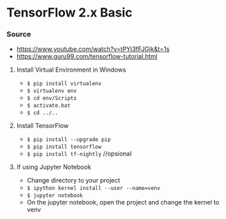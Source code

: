 # TensorFlow 2.x Basic

### Source
- https://www.youtube.com/watch?v=tPYj3fFJGjk&t=1s
- https://www.guru99.com/tensorflow-tutorial.html

1. Install Virtual Environment in Windows
    - `$ pip install virtualenv`
    - `$ virtualenv env`
    - `$ cd env/Scripts`
    - `$ activate.bat`
    - `$ cd ../..`

2. Install TensorFlow
    - `$ pip install --upgrade pip`
    - `$ pip install tensorflow`
    - `$ pip install tf-nightly` //opsional

3. If using Jupyter Notebook
    - Change directory to your project
    - `$ ipython kernel install --user --name=venv`
    - `$ jupyter notebook`
    - On the jupyter notebook, open the project and change the kernel to venv
   
